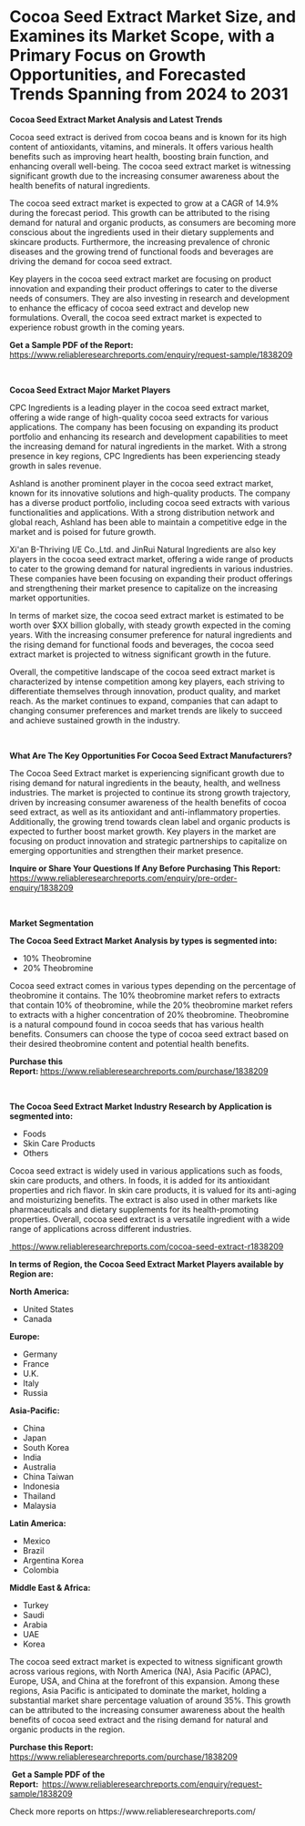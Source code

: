 <p><h1>Cocoa Seed Extract Market Size, and Examines its Market Scope, with a Primary Focus on Growth Opportunities, and Forecasted Trends Spanning from 2024 to 2031</h1></p><p><strong>Cocoa Seed Extract Market Analysis and Latest Trends</strong></p>
<p><p>Cocoa seed extract is derived from cocoa beans and is known for its high content of antioxidants, vitamins, and minerals. It offers various health benefits such as improving heart health, boosting brain function, and enhancing overall well-being. The cocoa seed extract market is witnessing significant growth due to the increasing consumer awareness about the health benefits of natural ingredients. </p><p>The cocoa seed extract market is expected to grow at a CAGR of 14.9% during the forecast period. This growth can be attributed to the rising demand for natural and organic products, as consumers are becoming more conscious about the ingredients used in their dietary supplements and skincare products. Furthermore, the increasing prevalence of chronic diseases and the growing trend of functional foods and beverages are driving the demand for cocoa seed extract.</p><p>Key players in the cocoa seed extract market are focusing on product innovation and expanding their product offerings to cater to the diverse needs of consumers. They are also investing in research and development to enhance the efficacy of cocoa seed extract and develop new formulations. Overall, the cocoa seed extract market is expected to experience robust growth in the coming years.</p></p>
<p><strong>Get a Sample PDF of the Report:&nbsp;</strong> <a href="https://www.reliableresearchreports.com/enquiry/request-sample/1838209">https://www.reliableresearchreports.com/enquiry/request-sample/1838209</a></p>
<p>&nbsp;</p>
<p><strong>Cocoa Seed Extract Major Market Players</strong></p>
<p><p>CPC Ingredients is a leading player in the cocoa seed extract market, offering a wide range of high-quality cocoa seed extracts for various applications. The company has been focusing on expanding its product portfolio and enhancing its research and development capabilities to meet the increasing demand for natural ingredients in the market. With a strong presence in key regions, CPC Ingredients has been experiencing steady growth in sales revenue.</p><p>Ashland is another prominent player in the cocoa seed extract market, known for its innovative solutions and high-quality products. The company has a diverse product portfolio, including cocoa seed extracts with various functionalities and applications. With a strong distribution network and global reach, Ashland has been able to maintain a competitive edge in the market and is poised for future growth.</p><p>Xi'an B-Thriving I/E Co.,Ltd. and JinRui Natural Ingredients are also key players in the cocoa seed extract market, offering a wide range of products to cater to the growing demand for natural ingredients in various industries. These companies have been focusing on expanding their product offerings and strengthening their market presence to capitalize on the increasing market opportunities.</p><p>In terms of market size, the cocoa seed extract market is estimated to be worth over $XX billion globally, with steady growth expected in the coming years. With the increasing consumer preference for natural ingredients and the rising demand for functional foods and beverages, the cocoa seed extract market is projected to witness significant growth in the future.</p><p>Overall, the competitive landscape of the cocoa seed extract market is characterized by intense competition among key players, each striving to differentiate themselves through innovation, product quality, and market reach. As the market continues to expand, companies that can adapt to changing consumer preferences and market trends are likely to succeed and achieve sustained growth in the industry.</p></p>
<p>&nbsp;</p>
<p><strong>What Are The Key Opportunities For Cocoa Seed Extract Manufacturers?</strong></p>
<p><p>The Cocoa Seed Extract market is experiencing significant growth due to rising demand for natural ingredients in the beauty, health, and wellness industries. The market is projected to continue its strong growth trajectory, driven by increasing consumer awareness of the health benefits of cocoa seed extract, as well as its antioxidant and anti-inflammatory properties. Additionally, the growing trend towards clean label and organic products is expected to further boost market growth. Key players in the market are focusing on product innovation and strategic partnerships to capitalize on emerging opportunities and strengthen their market presence.</p></p>
<p><strong>Inquire or Share Your Questions If Any Before Purchasing This Report:</strong> <a href="https://www.reliableresearchreports.com/enquiry/pre-order-enquiry/1838209">https://www.reliableresearchreports.com/enquiry/pre-order-enquiry/1838209</a></p>
<p>&nbsp;</p>
<p><strong>Market Segmentation</strong></p>
<p><strong>The Cocoa Seed Extract Market Analysis by types is segmented into:</strong></p>
<p><ul><li>10% Theobromine</li><li>20% Theobromine</li></ul></p>
<p><p>Cocoa seed extract comes in various types depending on the percentage of theobromine it contains. The 10% theobromine market refers to extracts that contain 10% of theobromine, while the 20% theobromine market refers to extracts with a higher concentration of 20% theobromine. Theobromine is a natural compound found in cocoa seeds that has various health benefits. Consumers can choose the type of cocoa seed extract based on their desired theobromine content and potential health benefits.</p></p>
<p><strong>Purchase this Report:&nbsp;</strong><a href="https://www.reliableresearchreports.com/purchase/1838209">https://www.reliableresearchreports.com/purchase/1838209</a></p>
<p>&nbsp;</p>
<p><strong>The Cocoa Seed Extract Market Industry Research by Application is segmented into:</strong></p>
<p><ul><li>Foods</li><li>Skin Care Products</li><li>Others</li></ul></p>
<p><p>Cocoa seed extract is widely used in various applications such as foods, skin care products, and others. In foods, it is added for its antioxidant properties and rich flavor. In skin care products, it is valued for its anti-aging and moisturizing benefits. The extract is also used in other markets like pharmaceuticals and dietary supplements for its health-promoting properties. Overall, cocoa seed extract is a versatile ingredient with a wide range of applications across different industries.</p></p>
<p><a href="https://www.reliableresearchreports.com/cocoa-seed-extract-r1838209">&nbsp;https://www.reliableresearchreports.com/cocoa-seed-extract-r1838209</a></p>
<p><strong>In terms of Region, the Cocoa Seed Extract Market Players available by Region are:</strong></p>
<p>
    <p> <strong> North America: </strong>
        <ul>
            <li>United States</li>
            <li>Canada</li>
        </ul>
        </p> 
    <p> <strong> Europe: </strong>
        <ul>
            <li>Germany</li>
            <li>France</li>
            <li>U.K.</li>
            <li>Italy</li>
            <li>Russia</li>
        </ul>
        </p> 
    <p> <strong> Asia-Pacific: </strong>
        <ul>
            <li>China</li>
            <li>Japan</li>
            <li>South Korea</li>
            <li>India</li>
            <li>Australia</li>
            <li>China Taiwan</li>
            <li>Indonesia</li>
            <li>Thailand</li>
            <li>Malaysia</li>
        </ul>
        </p> 
    <p> <strong> Latin America: </strong>
        <ul>
            <li>Mexico</li>
            <li>Brazil</li>
            <li>Argentina Korea</li>
            <li>Colombia</li>
        </ul>
        </p> 
    <p> <strong> Middle East & Africa: </strong>
        <ul>
            <li>Turkey</li>
            <li>Saudi</li>
            <li>Arabia</li>
            <li>UAE</li>
            <li>Korea</li>
        </ul>
    </p>
    </p>
<p><p>The cocoa seed extract market is expected to witness significant growth across various regions, with North America (NA), Asia Pacific (APAC), Europe, USA, and China at the forefront of this expansion. Among these regions, Asia Pacific is anticipated to dominate the market, holding a substantial market share percentage valuation of around 35%. This growth can be attributed to the increasing consumer awareness about the health benefits of cocoa seed extract and the rising demand for natural and organic products in the region.</p></p>
<p><strong>Purchase this Report: </strong><a href="https://www.reliableresearchreports.com/purchase/1838209">https://www.reliableresearchreports.com/purchase/1838209</a></p>
<p>&nbsp;<strong>Get a Sample PDF of the Report:&nbsp;&nbsp;</strong><a href="https://www.reliableresearchreports.com/enquiry/request-sample/1838209">https://www.reliableresearchreports.com/enquiry/request-sample/1838209</a></p>
<p><strong></strong></p>
<p>Check more reports on https://www.reliableresearchreports.com/</p>